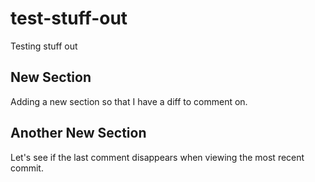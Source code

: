 # test-stuff-out
Testing stuff out

## New Section

Adding a new section so that I have a diff to comment on.

## Another New Section

Let's see if the last comment disappears when viewing the most recent commit.
